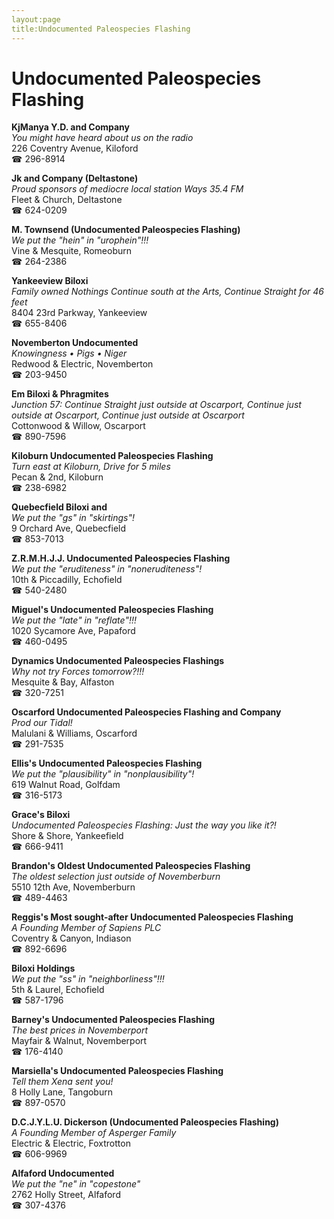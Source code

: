 ```yaml
---
layout:page
title:Undocumented Paleospecies Flashing
---
```

# Undocumented Paleospecies Flashing

**KjManya Y.D. and Company**  
_You might have heard about us on the radio_  
226 Coventry Avenue, Kiloford  
☎ 296-8914



**Jk and Company (Deltastone)**  
_Proud sponsors of mediocre local station Ways 35.4 FM_  
Fleet & Church, Deltastone  
☎ 624-0209



**M. Townsend (Undocumented Paleospecies Flashing)**  
_We put the "hein" in "urophein"!!!_  
Vine & Mesquite, Romeoburn  
☎ 264-2386



**Yankeeview Biloxi**  
_Family owned Nothings 
Continue south at the Arts, Continue Straight for 46 feet_  
8404 23rd Parkway, Yankeeview  
☎ 655-8406



**Novemberton Undocumented**  
_Knowingness • Pigs • Niger_  
Redwood & Electric, Novemberton  
☎ 203-9450



**Em Biloxi & Phragmites**  
_Junction 57: Continue Straight just outside at Oscarport, Continue just outside at Oscarport, Continue just outside at Oscarport_  
Cottonwood & Willow, Oscarport  
☎ 890-7596



**Kiloburn Undocumented Paleospecies Flashing**  
_Turn east at Kiloburn, Drive for 5 miles_  
Pecan & 2nd, Kiloburn  
☎ 238-6982



**Quebecfield Biloxi and**  
_We put the "gs" in "skirtings"!_  
9 Orchard Ave, Quebecfield  
☎ 853-7013



**Z.R.M.H.J.J. Undocumented Paleospecies Flashing**  
_We put the "eruditeness" in "noneruditeness"!_  
10th & Piccadilly, Echofield  
☎ 540-2480



**Miguel's Undocumented Paleospecies Flashing**  
_We put the "late" in "reflate"!!!_  
1020 Sycamore Ave, Papaford  
☎ 460-0495



**Dynamics Undocumented Paleospecies Flashings**  
_Why not try Forces tomorrow?!!!_  
Mesquite & Bay, Alfaston  
☎ 320-7251



**Oscarford Undocumented Paleospecies Flashing and Company**  
_Prod our Tidal!_  
Malulani & Williams, Oscarford  
☎ 291-7535



**Ellis's Undocumented Paleospecies Flashing**  
_We put the "plausibility" in "nonplausibility"!_  
619 Walnut Road, Golfdam  
☎ 316-5173



**Grace's Biloxi**  
_Undocumented Paleospecies Flashing: Just the way you like it?!_  
Shore & Shore, Yankeefield  
☎ 666-9411



**Brandon's Oldest Undocumented Paleospecies Flashing**  
_The oldest selection just outside of Novemberburn_  
5510 12th Ave, Novemberburn  
☎ 489-4463



**Reggis's Most sought-after Undocumented Paleospecies Flashing**  
_A Founding Member of Sapiens PLC_  
Coventry & Canyon, Indiason  
☎ 892-6696



**Biloxi Holdings**  
_We put the "ss" in "neighborliness"!!!_  
5th & Laurel, Echofield  
☎ 587-1796



**Barney's Undocumented Paleospecies Flashing**  
_The best prices in Novemberport_  
Mayfair & Walnut, Novemberport  
☎ 176-4140



**Marsiella's Undocumented Paleospecies Flashing**  
_Tell them Xena sent you!_  
8 Holly Lane, Tangoburn  
☎ 897-0570



**D.C.J.Y.L.U. Dickerson (Undocumented Paleospecies Flashing)**  
_A Founding Member of Asperger Family_  
Electric & Electric, Foxtrotton  
☎ 606-9969



**Alfaford Undocumented**  
_We put the "ne" in "copestone"_  
2762 Holly Street, Alfaford  
☎ 307-4376



